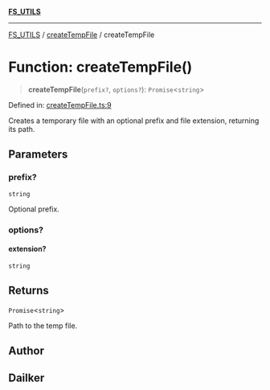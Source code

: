 [**FS_UTILS**](../../README.md)

***

[FS_UTILS](../../README.md) / [createTempFile](../README.md) / createTempFile

# Function: createTempFile()

> **createTempFile**(`prefix?`, `options?`): `Promise`\<`string`\>

Defined in: [createTempFile.ts:9](https://github.com/dailker/everyutil/blob/7c30ec40bbb398255a9be572db0a537e8bcb9c11/src/fs/createTempFile.ts#L9)

Creates a temporary file with an optional prefix and file extension, returning its path.

## Parameters

### prefix?

`string`

Optional prefix.

### options?

#### extension?

`string`

## Returns

`Promise`\<`string`\>

Path to the temp file.

## Author

## Dailker
